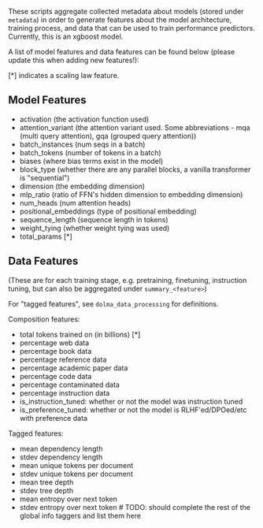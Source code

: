 These scripts aggregate collected metadata about models (stored under `metadata`) in order to generate features about the model architecture, training process, and data that can be used to train performance predictors. Currently, this is an xgboost model. 

A list of model features and data features can be found below (please update this when adding new features!):

[*] indicates a scaling law feature.

## Model Features
- activation (the activation function used)
- attention_variant (the attention variant used. Some abbreviations - mqa (multi query attention), gqa (grouped query attention))
- batch_instances (num seqs in a batch)
- batch_tokens (number of tokens in a batch)
- biases (where bias terms exist in the model)
- block_type (whether there are any parallel blocks, a vanilla transformer is "sequential")
- dimension (the embedding dimension)
- mlp_ratio (ratio of FFN's hidden dimension to embedding dimension)
- num_heads (num attention heads)
- positional_embeddings (type of positional embedding)
- sequence_length (sequence length in tokens)
- weight_tying (whether weight tying was used)
- total_params [*]

## Data Features
(These are for each training stage, e.g. pretraining, finetuning, instruction tuning, but can also be aggregated under `summary_<feature>`)

For "tagged features", see `dolma_data_processing` for definitions.

Composition features: 
- total tokens trained on (in billions) [*]
- percentage web data
- percentage book data
- percentage reference data
- percentage academic paper data
- percentage code data
- percentage contaminated data
- percentage instruction data
- is_instruction_tuned: whether or not the model was instruction tuned
- is_preference_tuned: whether or not the model is RLHF'ed/DPOed/etc with preference data

Tagged features:
- mean dependency length
- stdev dependency length
- mean unique tokens per document
- stdev unique tokens per document
- mean tree depth 
- stdev tree depth
- mean entropy over next token
- stdev entropy over next token
\# TODO: should complete the rest of the global info taggers and list them here

